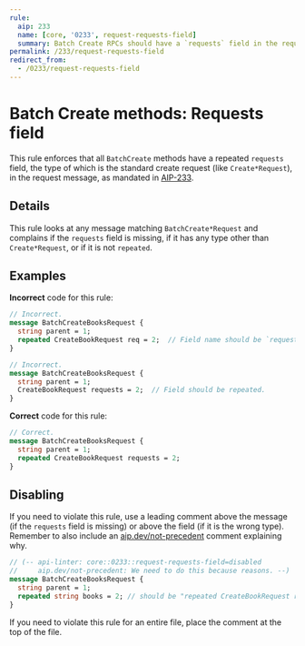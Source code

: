 ```yaml
---
rule:
  aip: 233
  name: [core, '0233', request-requests-field]
  summary: Batch Create RPCs should have a `requests` field in the request.
permalink: /233/request-requests-field
redirect_from:
  - /0233/request-requests-field
---
```


# Batch Create methods: Requests field

This rule enforces that all `BatchCreate` methods have a repeated `requests`
field, the type of which is the standard create request (like `Create*Request`),
in the request message, as mandated in [AIP-233][].

## Details

This rule looks at any message matching `BatchCreate*Request` and complains if
the `requests` field is missing, if it has any type other than `Create*Request`,
or if it is not `repeated`.

## Examples

**Incorrect** code for this rule:

```proto
// Incorrect.
message BatchCreateBooksRequest {
  string parent = 1;
  repeated CreateBookRequest req = 2;  // Field name should be `requests`.
}
```

```proto
// Incorrect.
message BatchCreateBooksRequest {
  string parent = 1;
  CreateBookRequest requests = 2;  // Field should be repeated.
}
```

**Correct** code for this rule:

```proto
// Correct.
message BatchCreateBooksRequest {
  string parent = 1;
  repeated CreateBookRequest requests = 2;
}
```

## Disabling

If you need to violate this rule, use a leading comment above the message (if
the `requests` field is missing) or above the field (if it is the wrong type).
Remember to also include an [aip.dev/not-precedent][] comment explaining why.

```proto
// (-- api-linter: core::0233::request-requests-field=disabled
//     aip.dev/not-precedent: We need to do this because reasons. --)
message BatchCreateBooksRequest {
  string parent = 1;
  repeated string books = 2; // should be "repeated CreateBookRequest requests"
}
```

If you need to violate this rule for an entire file, place the comment at the
top of the file.

[aip-233]: https://aip.dev/233
[aip.dev/not-precedent]: https://aip.dev/not-precedent
